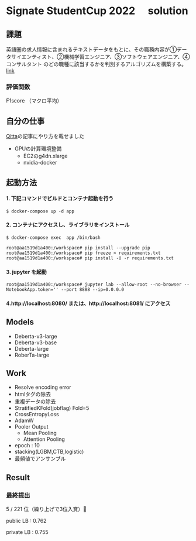 # Signate StudentCup 2022　 solution 



## 課題
英語圏の求人情報に含まれるテキストデータをもとに、その職務内容が①データサイエンティスト、②機械学習エンジニア、③ソフトウェアエンジニア、④コンサルタント のどの職種に該当するかを判別するアルゴリズムを構築する。
[link](https://signate.jp/competitions/724#abstract)

### 評価関数
F1score （マクロ平均）

## 自分の仕事
[Qitta](https://qiita.com/carbscountry/items/dc98de3a2e03af5c9006)の記事にやり方を載せました
- GPUの計算環境整備
    - EC2のg4dn.xlarge
    - nvidia-docker
## 起動方法



#### 1. 下記コマンドでビルドとコンテナ起動を行う
```
$ docker-compose up -d app
```

#### 2. コンテナにアクセスし、ライブラリをインストール
```
$ docker-compose exec  app /bin/bash

root@aa1519d1a400:/workspace# pip install --upgrade pip
root@aa1519d1a400:/workspace# pip freeze > requirements.txt
root@aa1519d1a400:/workspace# pip install -U -r requirements.txt
```

#### 3. jupyter を起動
```
root@aa1519d1a400:/workspace# jupyter lab --allow-root --no-browser --NotebookApp.token='' --port 8888 --ip=0.0.0.0
```

#### 4.http://localhost:8080/ または、http://localhost:8081/ にアクセス


## Models
- Deberta-v3-large
- Deberta-v3-base
- Deberta-large
- RoberTa-large

## Work
- Resolve encoding error
- htmlタグの除去
- 重複データの除去
- StratifiedKFold(jobflag) Fold=5
- CrossEntropyLoss
- AdamW
- Pooler Output
  - Mean Pooling
  - Attention Pooling
- epoch : 10
- stacking(LGBM,CTB,logistic)
- 最頻値でアンサンブル

## Result
### 最終提出
5 / 221  位（繰り上げで3位入賞）🥇

public LB : 0.762

private LB : 0.755
